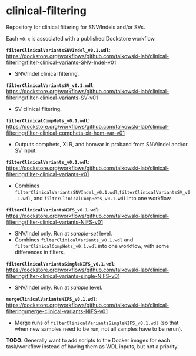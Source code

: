 # clinical-filtering
Repository for clinical filtering for SNV/Indels and/or SVs.

Each ```v0.x``` is associated with a published Dockstore workflow. 

**```filterClinicalVariantsSNVIndel_v0.1.wdl```**: https://dockstore.org/workflows/github.com/talkowski-lab/clinical-filtering/filter-clinical-variants-SNV-Indel-v01
- SNV/Indel clinical filtering.
  
**```filterClinicalVariantsSV_v0.1.wdl```**: https://dockstore.org/workflows/github.com/talkowski-lab/clinical-filtering/filter-clinical-variants-SV-v01
- SV clinical filtering.

**```filterClinicalCompHets_v0.1.wdl```**: https://dockstore.org/workflows/github.com/talkowski-lab/clinical-filtering/filter-clinical-comphets-xlr-hom-var-v01
- Outputs comphets, XLR, and homvar in proband from SNV/Indel and/or SV input.

**```filterClinicalVariants_v0.1.wdl```**: https://dockstore.org/workflows/github.com/talkowski-lab/clinical-filtering/filter-clinical-variants-v01
- Combines ```filterClinicalVariantsSNVIndel_v0.1.wdl```,```filterClinicalVariantsSV_v0.1.wdl```, and ```filterClinicalCompHets_v0.1.wdl``` into one workflow.

**```filterClinicalVariantsNIFS_v0.1.wdl```**: https://dockstore.org/workflows/github.com/talkowski-lab/clinical-filtering/filter-clinical-variants-NIFS-v01
- SNV/Indel only. Run at *sample-set* level.
- Combines ```filterClinicalVariants_v0.1.wdl``` and ```filterClinicalCompHets_v0.1.wdl``` into one workflow, with some differences in filters.

**```filterClinicalVariantsSingleNIFS_v0.1.wdl```**: https://dockstore.org/workflows/github.com/talkowski-lab/clinical-filtering/filter-clinical-variants-single-NIFS-v01
- SNV/Indel only. Run at *sample* level.

**```mergeClinicalVariantsNIFS_v0.1.wdl```**: https://dockstore.org/workflows/github.com/talkowski-lab/clinical-filtering/merge-clinical-variants-NIFS-v01
- Merge runs of ```filterClinicalVariantsSingleNIFS_v0.1.wdl``` (so that when new samples need to be run, not all samples have to be rerun).

**TODO**: Generally want to add scripts to the Docker images for each task/workflow instead of having them as WDL inputs, but not a priority.
